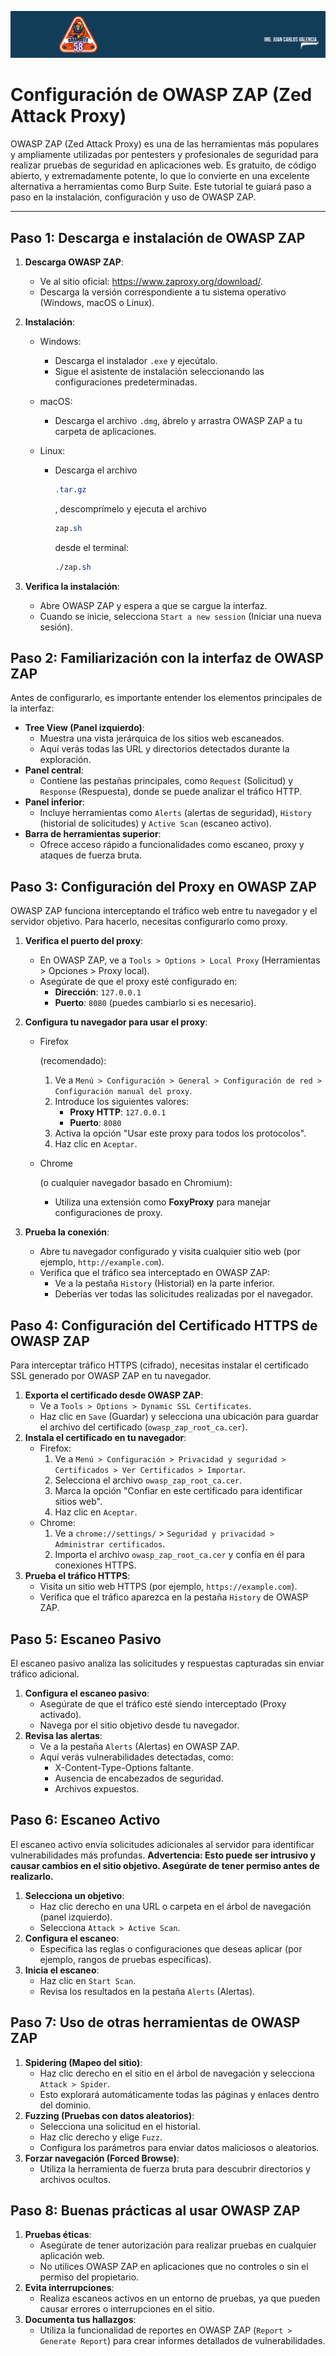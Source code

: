 ![Mesa](https://github.com/Grandote58/CloudSafeGuard/blob/main/Mesa.png)

# **Configuración de OWASP ZAP (Zed Attack Proxy)**

OWASP ZAP (Zed Attack Proxy) es una de las herramientas más populares y ampliamente utilizadas por pentesters y profesionales de seguridad para realizar pruebas de seguridad en aplicaciones web. Es gratuito, de código abierto, y extremadamente potente, lo que lo convierte en una excelente alternativa a herramientas como Burp Suite. Este tutorial te guiará paso a paso en la instalación, configuración y uso de OWASP ZAP.

------

## **Paso 1: Descarga e instalación de OWASP ZAP**

1. **Descarga OWASP ZAP**:

   - Ve al sitio oficial: https://www.zaproxy.org/download/.
   - Descarga la versión correspondiente a tu sistema operativo (Windows, macOS o Linux).

2. **Instalación**:

   - Windows:

     - Descarga el instalador `.exe` y ejecútalo.
     - Sigue el asistente de instalación seleccionando las configuraciones predeterminadas.

   - macOS:

     - Descarga el archivo `.dmg`, ábrelo y arrastra OWASP ZAP a tu carpeta de aplicaciones.

   - Linux:

     - Descarga el archivo 

       ```css
       .tar.gz
       ```

       , descomprímelo y ejecuta el archivo 

       ```css
       zap.sh
       ```

        desde el terminal:

       ```css
       ./zap.sh
       ```

3. **Verifica la instalación**:

   - Abre OWASP ZAP y espera a que se cargue la interfaz.
   - Cuando se inicie, selecciona `Start a new session` (Iniciar una nueva sesión).

## **Paso 2: Familiarización con la interfaz de OWASP ZAP**

Antes de configurarlo, es importante entender los elementos principales de la interfaz:

- **Tree View (Panel izquierdo)**:
  - Muestra una vista jerárquica de los sitios web escaneados.
  - Aquí verás todas las URL y directorios detectados durante la exploración.
- **Panel central**:
  - Contiene las pestañas principales, como `Request` (Solicitud) y `Response` (Respuesta), donde se puede analizar el tráfico HTTP.
- **Panel inferior**:
  - Incluye herramientas como `Alerts` (alertas de seguridad), `History` (historial de solicitudes) y `Active Scan` (escaneo activo).
- **Barra de herramientas superior**:
  - Ofrece acceso rápido a funcionalidades como escaneo, proxy y ataques de fuerza bruta.

## **Paso 3: Configuración del Proxy en OWASP ZAP**

OWASP ZAP funciona interceptando el tráfico web entre tu navegador y el servidor objetivo. Para hacerlo, necesitas configurarlo como proxy.

1. **Verifica el puerto del proxy**:

   - En OWASP ZAP, ve a `Tools > Options > Local Proxy` (Herramientas > Opciones > Proxy local).
   - Asegúrate de que el proxy esté configurado en:
     - **Dirección**: `127.0.0.1`
     - **Puerto**: `8080` (puedes cambiarlo si es necesario).

2. **Configura tu navegador para usar el proxy**:

   - Firefox

      (recomendado):

     1. Ve a `Menú > Configuración > General > Configuración de red > Configuración manual del proxy`.
     2. Introduce los siguientes valores:
        - **Proxy HTTP**: `127.0.0.1`
        - **Puerto**: `8080`
     3. Activa la opción "Usar este proxy para todos los protocolos".
     4. Haz clic en `Aceptar`.

   - Chrome

      (o cualquier navegador basado en Chromium):

     - Utiliza una extensión como **FoxyProxy** para manejar configuraciones de proxy.

3. **Prueba la conexión**:

   - Abre tu navegador configurado y visita cualquier sitio web (por ejemplo, `http://example.com`).
   - Verifica que el tráfico sea interceptado en OWASP ZAP:
     - Ve a la pestaña `History` (Historial) en la parte inferior.
     - Deberías ver todas las solicitudes realizadas por el navegador.

## **Paso 4: Configuración del Certificado HTTPS de OWASP ZAP**

Para interceptar tráfico HTTPS (cifrado), necesitas instalar el certificado SSL generado por OWASP ZAP en tu navegador.

1. **Exporta el certificado desde OWASP ZAP**:
   - Ve a `Tools > Options > Dynamic SSL Certificates`.
   - Haz clic en `Save` (Guardar) y selecciona una ubicación para guardar el archivo del certificado (`owasp_zap_root_ca.cer`).
2. **Instala el certificado en tu navegador**:
   - Firefox:
     1. Ve a `Menú > Configuración > Privacidad y seguridad > Certificados > Ver Certificados > Importar`.
     2. Selecciona el archivo `owasp_zap_root_ca.cer`.
     3. Marca la opción "Confiar en este certificado para identificar sitios web".
     4. Haz clic en `Aceptar`.
   - Chrome:
     1. Ve a `chrome://settings/` > `Seguridad y privacidad > Administrar certificados`.
     2. Importa el archivo `owasp_zap_root_ca.cer` y confía en él para conexiones HTTPS.
3. **Prueba el tráfico HTTPS**:
   - Visita un sitio web HTTPS (por ejemplo, `https://example.com`).
   - Verifica que el tráfico aparezca en la pestaña `History` de OWASP ZAP.

## **Paso 5: Escaneo Pasivo**

El escaneo pasivo analiza las solicitudes y respuestas capturadas sin enviar tráfico adicional.

1. **Configura el escaneo pasivo**:
   - Asegúrate de que el tráfico esté siendo interceptado (Proxy activado).
   - Navega por el sitio objetivo desde tu navegador.
2. **Revisa las alertas**:
   - Ve a la pestaña `Alerts` (Alertas) en OWASP ZAP.
   - Aquí verás vulnerabilidades detectadas, como:
     - X-Content-Type-Options faltante.
     - Ausencia de encabezados de seguridad.
     - Archivos expuestos.

## **Paso 6: Escaneo Activo**

El escaneo activo envía solicitudes adicionales al servidor para identificar vulnerabilidades más profundas. **Advertencia: Esto puede ser intrusivo y causar cambios en el sitio objetivo. Asegúrate de tener permiso antes de realizarlo.**

1. **Selecciona un objetivo**:
   - Haz clic derecho en una URL o carpeta en el árbol de navegación (panel izquierdo).
   - Selecciona `Attack > Active Scan`.
2. **Configura el escaneo**:
   - Especifica las reglas o configuraciones que deseas aplicar (por ejemplo, rangos de pruebas específicas).
3. **Inicia el escaneo**:
   - Haz clic en `Start Scan`.
   - Revisa los resultados en la pestaña `Alerts` (Alertas).

## **Paso 7: Uso de otras herramientas de OWASP ZAP**

1. **Spidering (Mapeo del sitio)**:
   - Haz clic derecho en el sitio en el árbol de navegación y selecciona `Attack > Spider`.
   - Esto explorará automáticamente todas las páginas y enlaces dentro del dominio.
2. **Fuzzing (Pruebas con datos aleatorios)**:
   - Selecciona una solicitud en el historial.
   - Haz clic derecho y elige `Fuzz`.
   - Configura los parámetros para enviar datos maliciosos o aleatorios.
3. **Forzar navegación (Forced Browse)**:
   - Utiliza la herramienta de fuerza bruta para descubrir directorios y archivos ocultos.

## **Paso 8: Buenas prácticas al usar OWASP ZAP**

1. **Pruebas éticas**:
   - Asegúrate de tener autorización para realizar pruebas en cualquier aplicación web.
   - No utilices OWASP ZAP en aplicaciones que no controles o sin el permiso del propietario.
2. **Evita interrupciones**:
   - Realiza escaneos activos en un entorno de pruebas, ya que pueden causar errores o interrupciones en el sitio.
3. **Documenta tus hallazgos**:
   - Utiliza la funcionalidad de reportes en OWASP ZAP (`Report > Generate Report`) para crear informes detallados de vulnerabilidades.